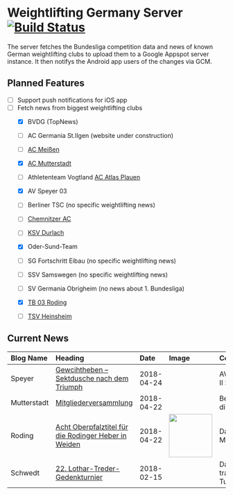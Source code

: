 # Weightlifting Germany Server [![Build Status](https://travis-ci.org/WGierke/weightlifting_germany_server.svg?branch=master)](https://travis-ci.org/WGierke/weightlifting_germany_server)

The server fetches the Bundesliga competition data and news of known German weightlifting clubs to upload them to a Google Appspot server instance.
It then notifys the Android app users of the changes via GCM.

## Planned Features
- [ ] Support push notifications for iOS app  
- [ ] Fetch news from biggest weightlifting clubs
    - [X] BVDG (TopNews)
    - [ ] AC Germania St.Ilgen (website under construction)
    - [ ] [AC Meißen](http://www.ac-meissen.de/index.php?start=1)
    - [X] [AC Mutterstadt](http://www.ac-mutterstadt.de/index.php?start=1)
    - [ ] Athletenteam Vogtland [AC Atlas Plauen](https://acatlas.wordpress.com/)
    - [X] AV Speyer 03
    - [ ] Berliner TSC (no specific weightlifting news)
    - [ ] [Chemnitzer AC](http://chemnitzer-athletenclub.de/aktuelles/news/page/1/)
    - [ ] [KSV Durlach](http://ksvdurlach.de/news?page_n54=1)
    - [X] Oder-Sund-Team
    - [ ] SG Fortschritt Eibau (no specific weightlifting news)
    - [ ] SSV Samswegen (no specific weightlifting news)
    - [ ] SV Germania Obrigheim (no news about 1. Bundesliga)
    - [X] [TB 03 Roding](http://www.tb03-gewichtheben.de/page/1/)
    - [ ] [TSV Heinsheim](http://gewichtheben.tsv-heinsheim.de/index.php?start=1)


## Current News

| Blog Name   | Heading                                                                                                                                                 | Date       | Image                                                                                                                         | Content                 |
|:------------|:--------------------------------------------------------------------------------------------------------------------------------------------------------|:-----------|:------------------------------------------------------------------------------------------------------------------------------|:------------------------|
| Speyer      | [Gewcihtheben – Sektdusche nach dem Triumph](http://www.av03-speyer.de/2018/04/gewcihtheben-sektdusche-nach-dem-triumph/)                               | 2018-04-24 |                                                                                                                               | AV 03 Speyer II Sieg... |
| Mutterstadt | [Mitgliederversammlung](http://www.ac-mutterstadt.de/index.php?start=0&heading=926dd55bfef7008158b3303241ac28eb1524348000.0)                            | 2018-04-22 |                                                                                                                               | Bei der diesjährigen... |
| Roding      | [Acht Oberpfalztitel für die Rodinger Heber in Weiden](https://www.tb03-gewichtheben.de/2018/04/acht-oberpfalztitel-fuer-die-rodinger-heber-in-weiden/) | 2018-04-22 | <img src='https://www.tb03-gewichtheben.de/wp-content/gallery/oberpfalzmeisterschaft-2018/K1600_P1080491.JPG' width='100px'/> | Darunter ein Meister... |
| Schwedt     | [22. Lothar-Treder-Gedenkturnier](http://gewichtheben.blauweiss65-schwedt.de/?p=7679)                                                                   | 2018-02-15 |                                                                                                                               | Das traditionelle Tu... |
